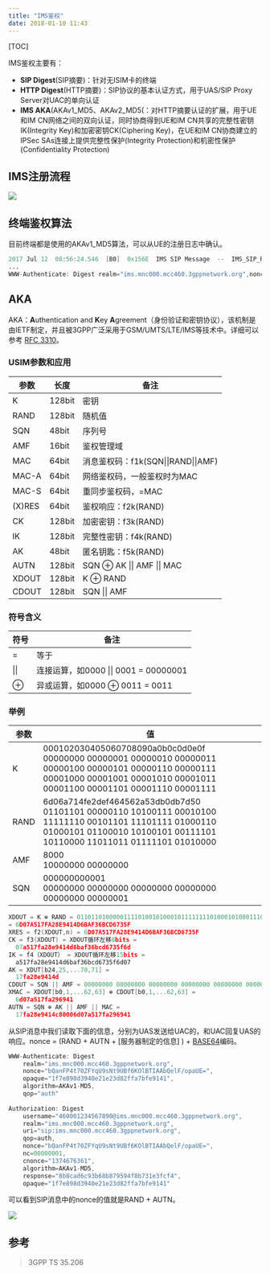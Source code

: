 ```yaml
---
title: "IMS鉴权"
date: 2018-01-10 11:43
---
```


[TOC]

IMS鉴权主要有：

- **SIP Digest**(SIP摘要)：针对无ISIM卡的终端
- **HTTP Digest**(HTTP摘要)：SIP协议的基本认证方式，用于UAS/SIP Proxy Server对UAC的单向认证
- **IMS AKA**(AKAv1_MD5、AKAv2_MD5(：对HTTP摘要认证的扩展，用于UE和IM CN网络之间的双向认证，同时协商得到UE和IM CN共享的完整性密钥IK(Integrity Key)和加密密钥CK(Ciphering Key)，在UE和IM CN协商建立的IPSec SAs连接上提供完整性保护(Integrity Protection)和机密性保护(Confidentiality Protection)

## IMS注册流程

![](/wiki/static/images/2018-01-11-IMS-Register.png)

## 终端鉴权算法

目前终端都是使用的AKAv1_MD5算法，可以从UE的注册日志中确认。

```verilog
2017 Jul 12  08:56:24.546  [B0]  0x156E  IMS SIP Message  --  IMS_SIP_REGISTER/UNAUTHORIZED
...
WWW-Authenticate: Digest realm="ims.mnc000.mcc460.3gppnetwork.org",nonce="lAusUHute2JpIL+4+eBGVXfrphO9IQABazyikcth0XQ=",algorithm=AKAv1-MD5
```

## AKA

AKA：**A**uthentication and **K**ey **A**greement（身份验证和密钥协议），该机制是由IETF制定，并且被3GPP广泛采用于GSM/UMTS/LTE/IMS等技术中。详细可以参考 [RFC 3310](https://tools.ietf.org/html/rfc3310)。

### USIM参数和应用

| 参数     | 长度     | 备注                            |
| ------ | ------ | ----------------------------- |
| K      | 128bit | 密钥                            |
| RAND   | 128bit | 随机值                           |
| SQN    | 48bit  | 序列号                           |
| AMF    | 16bit  | 鉴权管理域                         |
| MAC    | 64bit  | 消息鉴权码：f1k(SQN\|\|RAND\|\|AMF) |
| MAC-A  | 64bit  | 网络鉴权码，一般鉴权时为MAC               |
| MAC-S  | 64bit  | 重同步鉴权码，=MAC                   |
| (X)RES | 64bit  | 鉴权响应：f2k(RAND)                |
| CK     | 128bit | 加密密钥：f3k(RAND)                |
| IK     | 128bit | 完整性密钥：f4k(RAND)               |
| AK     | 48bit  | 匿名钥匙：f5k(RAND)                |
| AUTN   | 128bit | SQN ⊕ AK \|\| AMF \|\| MAC    |
| XDOUT  | 128bit | K ⊕ RAND                      |
| CDOUT  | 128bit | SQN \|\| AMF                  |

### 符号含义

| 符号   | 备注                              |
| ---- | ------------------------------- |
| =    | 等于                              |
| \|\| | 连接运算，如0000 \|\| 0001 = 00000001 |
| ⊕    | 异或运算，如0000 ⊕ 0011 = 0011        |

###  举例

| 参数   | 值                                        |
| ---- | ---------------------------------------- |
| K    | 000102030405060708090a0b0c0d0e0f<br />00000000 00000001 00000010 00000011 00000100 00000101 00000110 00000111 00001000 00001001 00001010 00001011 00001100 00001101 00001110 00001111 |
| RAND | 6d06a714fe2def464562a53db0db7d50<br />01101101 00000110 10100111 00010100 11111110 00101101 11101111 01000110 01000101 01100010 10100101 00111101 10110000 11011011 01111101 01010000 |
| AMF  | 8000<br />10000000 00000000              |
| SQN  | 000000000001<br />00000000 00000000 00000000 00000000 00000000 00000001 |

```c
XDOUT = K ⊕ RAND = 01101101000001111010010100010111111110100010100011101001010000010100110101101011101011110011011010111100110101100111001101011111
= 6D07A517FA28E9414D6BAF36BCD6735F
XRES = f2(XDOUT,n) = 6D07A517FA28E9414D6BAF36BCD6735F
CK = f3(XDOUT) = XDOUT循环左移8bits = 
  07a517fa28e9414d6baf36bcd6735f6d
IK = f4（XDOUT） = XDOUT循环左移15bits = 
  a517fa28e9414d6baf36bcd6735f6d07
AK = XDUT[b24,25,...70,71] = 
  17fa28e9414d
CDOUT = SQN || AMF = 00000000 00000000 00000000 00000000 00000000 00000001 10000000 00000000 = 0000000000018000
XMAC = XDOUT[b0,1,...62,63] ⊕ CDOUT[b0,1,...62,63] = 
  6d07a517fa296941
AUTN = SQN ⊕ AK || AMF || MAC =
  17fa28e9414c80006d07a517fa296941
```

从SIP消息中我们读取下面的信息，分别为UAS发送给UAC的，和UAC回复UAS的响应。nonce = (RAND + AUTN + [服务器制定的信息] ) + [BASE64](http://www1.tc711.com/tool/BASE64.htm)编码。

```c
WWW-Authenticate: Digest  
    realm="ims.mnc000.mcc460.3gppnetwork.org",
    nonce="bQanFP4t70ZFYqU9sNt9UBf6KOlBTIAAbQelF/opaUE=",
    opaque="1f7e898d3940e21e23d82ffa7bfe9141",
    algorithm=AKAv1-MD5,
    qop="auth"
    
Authorization: Digest 
    username="460001234567890@ims.mnc000.mcc460.3gppnetwork.org",
    realm="ims.mnc000.mcc460.3gppnetwork.org",
    uri="sip:ims.mnc000.mcc460.3gppnetwork.org",
    qop=auth,
    nonce="bQanFP4t70ZFYqU9sNt9UBf6KOlBTIAAbQelF/opaUE=",
    nc=00000001,
    cnonce="1374676361",
    algorithm=AKAv1-MD5,
    response="8b8cad6c93b68b879594f8b731e3fcf4",
    opaque="1f7e898d3940e21e23d82ffa7bfe9141"

```

可以看到SIP消息中的nonce的值就是RAND + AUTN。

![](/wiki/static/images/2018-01-11-Base64编码_解码器.png)

## 参考

> 3GPP TS 35.206







